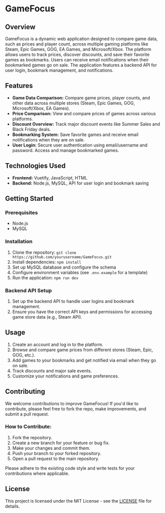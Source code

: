 # GameFocus
## Overview
GameFocus is a dynamic web application designed to compare game data, such as prices and player count, across multiple gaming platforms like Steam, Epic Games, GOG, EA Games, and Microsoft/Xbox. The platform allows users to track prices, discover discounts, and save their favorite games as bookmarks. Users can receive email notifications when their bookmarked games go on sale. The application features a backend API for user login, bookmark management, and notifications.

## Features
- **Game Data Comparison:** Compare game prices, player counts, and other data across multiple stores (Steam, Epic Games, GOG, Microsoft/Xbox, EA Games).
- **Price Comparison:** View and compare prices of games across various platforms.
- **Discount Overview:** Track major discount events like Summer Sales and Black Friday deals.
- **Bookmarking System:** Save favorite games and receive email notifications when they are on sale.
- **User Login:** Secure user authentication using email/username and password. Access and manage bookmarked games.

## Technologies Used
- **Frontend:** Vuetify, JavaScript, HTML
- **Backend:** Node.js, MySQL, API for user login and bookmark saving

## Getting Started

### Prerequisites

- Node.js
- MySQL

### Installation

1. Clone the repository: `git clone https://github.com/yourusername/GameFocus.git`
2. Install dependencies: `npm install`
3. Set up MySQL database and configure the schema
4. Configure environment variables (see `.env.example` for a template)
5. Run the application: `npm run dev`

### Backend API Setup

1. Set up the backend API to handle user logins and bookmark management.
2. Ensure you have the correct API keys and permissions for accessing game store data (e.g., Steam API).

## Usage

1. Create an account and log in to the platform.
2. Browse and compare game prices from different stores (Steam, Epic, GOG, etc.).
3. Add games to your bookmarks and get notified via email when they go on sale.
4. Track discounts and major sale events.
5. Customize your notifications and game preferences.

## Contributing

We welcome contributions to improve GameFocus! If you'd like to contribute, please feel free to fork the repo, make improvements, and submit a pull request.

### How to Contribute:
1. Fork the repository.
2. Create a new branch for your feature or bug fix.
3. Make your changes and commit them.
4. Push your branch to your forked repository.
5. Open a pull request to the main repository.

Please adhere to the existing code style and write tests for your contributions where applicable.

## License

This project is licensed under the MIT License - see the [LICENSE](LICENSE) file for details.
